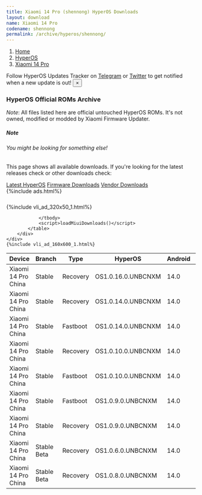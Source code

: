 ```yaml
---
title: Xiaomi 14 Pro (shennong) HyperOS Downloads
layout: download
name: Xiaomi 14 Pro
codename: shennong
permalink: /archive/hyperos/shennong/
---
```

<nav aria-label="breadcrumb">
    <ol class="breadcrumb">
        <li class="breadcrumb-item"><a href="/">Home</a></li>
        <li class="breadcrumb-item"><a href="/hyperos/">HyperOS</a></li>
        <li class="breadcrumb-item active" aria-current="page"><a href="/hyperos/shennong/">Xiaomi 14 Pro</a></li>
    </ol>
</nav>
<div class="alert alert-primary alert-dismissible fade show" role="alert">
    Follow HyperOS Updates Tracker on <a href="https://t.me/MIUIUpdatesTracker" class="alert-link">Telegram</a>
     or <a href="https://twitter.com/MiFwUpdater" class="alert-link">Twitter</a> to get notified when a new update is out!
    <button type="button" class="close" data-dismiss="alert" aria-label="Close">
        <span aria-hidden="true">&times;</span>
    </button>
</div>

### HyperOS Official ROMs Archive
*Note*: All files listed here are official untouched HyperOS ROMs. It's not owned, modified or modded by Xiaomi Firmware Updater.
<div class="card">
  <div class="card-body">
    <h5 class="card-title">Note</h5>
    <h6 class="card-subtitle mb-2 text-muted">You might be looking for something else!</h6>
    <p class="card-text">This page shows all available downloads.
     If you're looking for the latest releases check or other downloads check:</p>
    <a href="/hyperos/shennong/" class="card-link">Latest HyperOS</a>
    <a href="/firmware/shennong/" class="card-link">Firmware Downloads</a>
    <a href="/vendor/shennong/" class="card-link">Vendor Downloads</a>
  </div>
</div>
{%include ads.html%}
<div class="row justify-content-center">
    <div class="col-10">
        <div class="table-responsive-md" style="margin-top: 25px;">
            {%include vli_ad_320x50_1.html%}
            <table id="miui" class="display dt-responsive nowrap compact table table-striped table-hover table-sm">
                <thead class="thead-dark">
                    <tr>
                        <th data-ref="device">Device</th>
                        <th data-ref="branch">Branch</th>
                        <th data-ref="type">Type</th>
                        <th data-ref="miui">HyperOS</th>
                        <th data-ref="android">Android</th>
                        <th data-ref="size">Size</th>
                        <th data-ref="size">Date</th>
                        <th data-ref="link">Link</th>
                    </tr>
                </thead>
                <tbody>
                <tr><td>Xiaomi 14 Pro China</td><td>Stable</td><td>Recovery</td><td>OS1.0.16.0.UNBCNXM</td><td>14.0</td><td>5.8 GB</td><td>2023-11-05</td><td><a href="/hyperos/shennong/stable/OS1.0.16.0.UNBCNXM/">Download</a></td></tr>
<tr><td>Xiaomi 14 Pro China</td><td>Stable</td><td>Recovery</td><td>OS1.0.14.0.UNBCNXM</td><td>14.0</td><td>5.8 GB</td><td>2023-11-02</td><td><a href="/hyperos/shennong/stable/OS1.0.14.0.UNBCNXM/">Download</a></td></tr>
<tr><td>Xiaomi 14 Pro China</td><td>Stable</td><td>Fastboot</td><td>OS1.0.14.0.UNBCNXM</td><td>14.0</td><td>8.3 GB</td><td>2023-11-02</td><td><a href="/hyperos/shennong/stable/OS1.0.14.0.UNBCNXM/">Download</a></td></tr>
<tr><td>Xiaomi 14 Pro China</td><td>Stable</td><td>Recovery</td><td>OS1.0.10.0.UNBCNXM</td><td>14.0</td><td>5.8 GB</td><td>2023-10-31</td><td><a href="/hyperos/shennong/stable/OS1.0.10.0.UNBCNXM/">Download</a></td></tr>
<tr><td>Xiaomi 14 Pro China</td><td>Stable</td><td>Fastboot</td><td>OS1.0.10.0.UNBCNXM</td><td>14.0</td><td>8.3 GB</td><td>2023-10-31</td><td><a href="/hyperos/shennong/stable/OS1.0.10.0.UNBCNXM/">Download</a></td></tr>
<tr><td>Xiaomi 14 Pro China</td><td>Stable</td><td>Fastboot</td><td>OS1.0.9.0.UNBCNXM</td><td>14.0</td><td>8.3 GB</td><td>2023-10-26</td><td><a href="/hyperos/shennong/stable/OS1.0.9.0.UNBCNXM/">Download</a></td></tr>
<tr><td>Xiaomi 14 Pro China</td><td>Stable</td><td>Recovery</td><td>OS1.0.9.0.UNBCNXM</td><td>14.0</td><td>5.8 GB</td><td>2023-10-26</td><td><a href="/hyperos/shennong/stable/OS1.0.9.0.UNBCNXM/">Download</a></td></tr>
<tr><td>Xiaomi 14 Pro China</td><td>Stable Beta</td><td>Recovery</td><td>OS1.0.6.0.UNBCNXM</td><td>14.0</td><td>5.8 GB</td><td>2023-10-26</td><td><a href="/hyperos/shennong/stable beta/OS1.0.6.0.UNBCNXM/">Download</a></td></tr>
<tr><td>Xiaomi 14 Pro China</td><td>Stable Beta</td><td>Recovery</td><td>OS1.0.8.0.UNBCNXM</td><td>14.0</td><td>5.8 GB</td><td>None</td><td><a href="/hyperos/shennong/stable beta/OS1.0.8.0.UNBCNXM/">Download</a></td></tr>

                </tbody>
                <script>loadMiuiDownloads()</script>
            </table>
        </div>
    </div>
    {%include vli_ad_160x600_1.html%}
</div>
